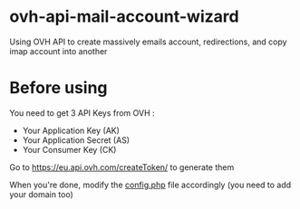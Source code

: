 # ovh-api-mail-account-wizard
Using OVH API to create massively emails account, redirections, and copy imap account into another
# Before using 
You need to get 3 API Keys from OVH :
* Your Application Key (AK)
* Your Application Secret (AS)
* Your Consumer Key (CK)

Go to https://eu.api.ovh.com/createToken/ to generate them

When you're done, modify the [config.php](config.php) file accordingly (you need to add your domain too)

